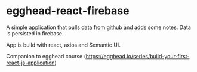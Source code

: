 # egghead-react-firebase

A simple application that pulls data from github and adds some notes.
Data is persisted in firebase.

App is build with react, axios and Semantic UI.

Companion to egghead course (https://egghead.io/series/build-your-first-react-js-application)
